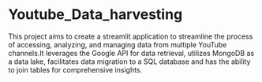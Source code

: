 # Youtube_Data_harvesting
This project aims to create a streamlit application to streamline the process of accessing, analyzing, and managing data from multiple YouTube channels.It leverages the Google API for data retrieval, utilizes MongoDB as a data lake,  facilitates data migration to a SQL database and has the ability to join tables for comprehensive insights.
